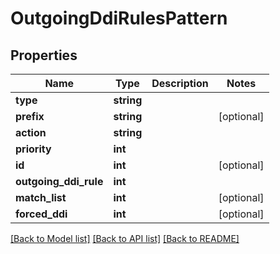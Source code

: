 # OutgoingDdiRulesPattern

## Properties
Name | Type | Description | Notes
------------ | ------------- | ------------- | -------------
**type** | **string** |  | 
**prefix** | **string** |  | [optional] 
**action** | **string** |  | 
**priority** | **int** |  | 
**id** | **int** |  | [optional] 
**outgoing_ddi_rule** | **int** |  | 
**match_list** | **int** |  | [optional] 
**forced_ddi** | **int** |  | [optional] 

[[Back to Model list]](../README.md#documentation-for-models) [[Back to API list]](../README.md#documentation-for-api-endpoints) [[Back to README]](../README.md)


